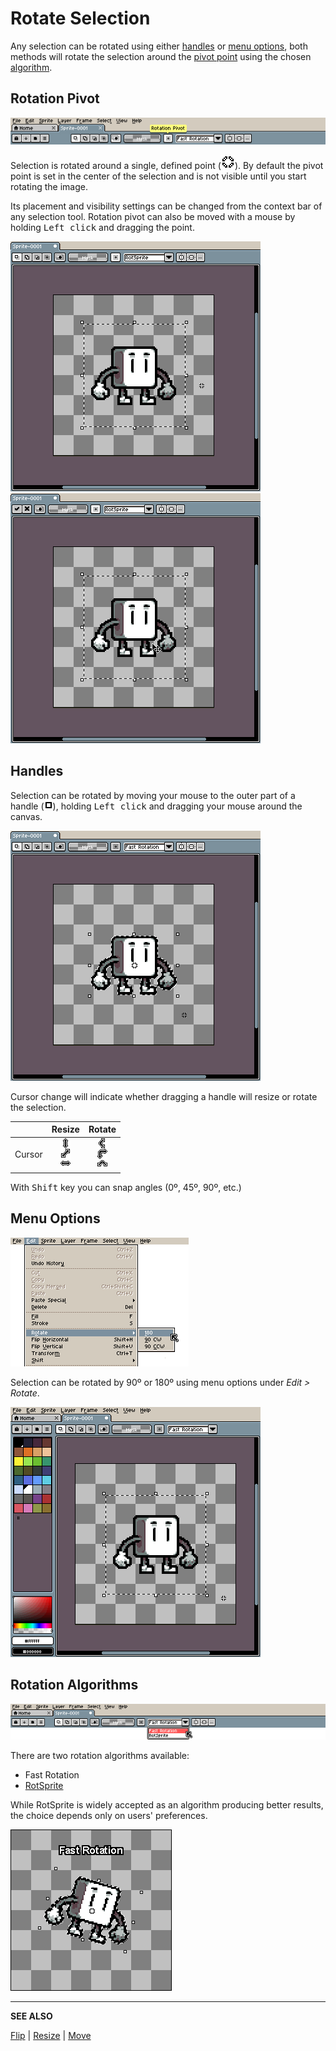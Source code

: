 # Rotate Selection

Any selection can be rotated using either [handles](rotate.md#handles) or [menu options](rotate.md#menu-options), both methods will rotate the selection around the [pivot point](rotate.md#rotation-pivot) using the chosen [algorithm](rotate.md#rotation-algorithms).

## Rotation Pivot

![Rotation Pivot](rotate/pivot-point-context-bar.png)

Selection is rotated around a single, defined point (![Rotation Pivot](rotate/pivot-point.png)). By default the pivot point is set in the center of the selection and is not visible until you start rotating the image.

Its placement and visibility settings can be changed from the context bar of any selection tool. Rotation pivot can also be moved with a mouse by holding <kbd>Left click</kbd> and dragging the point.

<!-- FUTURE: Expand tools section with selection tools and link them here -->

![Rotation Pivot Settings](rotate/pivot-point-settings.gif)
![Moving the Rotation Pivot with a mouse](rotate/pivot-point-mouse-move.gif)

## Handles

Selection can be rotated by moving your mouse to the outer part of a handle (![Handle](rotate/handle.png)), holding <kbd>Left click</kbd> and dragging your mouse around the canvas.

![Rotate Handles](rotate/rotate-handles.gif)

Cursor change will indicate whether dragging a handle will resize or rotate the selection.

|        |                   Resize                   |                   Rotate                   |
| ------ | :----------------------------------------: | :----------------------------------------: |
| Cursor | ![Resize Handle](cursor/resize-handle.png) | ![Rotate Handle](cursor/rotate-handle.png) |

With <kbd>Shift</kbd> key you can snap angles (0º, 45º, 90º, etc.)

## Menu Options

![Edit > Rotate](rotate/edit-rotate.png)

Selection can be rotated by 90º or 180º using menu options under _Edit > Rotate_.

![Rotate Menu Options](rotate/rotate-menu-options.gif)

## Rotation Algorithms

![Rotation Algorithms](rotate/rotation-algorithms.png)

There are two rotation algorithms available:

- Fast Rotation
- [RotSprite](https://en.wikipedia.org/wiki/Pixel-art_scaling_algorithms#RotSprite)

While RotSprite is widely accepted as an algorithm producing better results, the choice depends only on users' preferences.

![Fast Rotation vs RotSprite](rotate/rotation-algorithm.gif)

---

**SEE ALSO**

[Flip](flip.md) |
[Resize](resize.md) |
[Move](move-selection.md)
